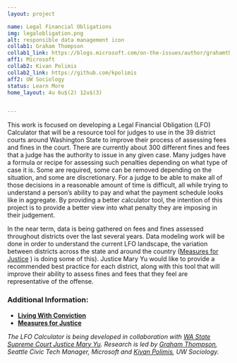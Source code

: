 ```yaml
---
layout: project

name: Legal Financial Obligations
img: legalobligation.png
alt: responsible data management icon
collab1: Graham Thompson
collab1_link: https://blogs.microsoft.com/on-the-issues/author/grahamthompson/#sm.0000fdrwqfwb5dbvxn71n89fvgy8f
aff1: Microsoft
collab2: Kivan Polimis
collab2_link: https://github.com/kpolimis
aff2: UW Sociology
status: Learn More
home_layout: 4u 6u$(2) 12u$(3)


---
```


This work is focused on developing a Legal Financial Obligation (LFO) Calculator that will be a resource tool for judges to use in the 39 district courts around Washington State to improve their process of assessing fees and fines in the court. There are currently about 300 different fines and fees that a judge has the authority to issue in any given case. Many judges have a formula or recipe for assessing such penalties depending on what type of case it is. Some are required, some can be removed depending on the situation, and some are discretionary. For a judge to be able to make all of those decisions in a reasonable amount of time is difficult, all while trying to understand a person’s ability to pay and what the payment schedule looks like in aggregate. By providing a better calculator tool, the intention of this project is to provide a better view into what penalty they are imposing in their judgement.

In the near term, data is being gathered on fees and fines assessed throughout districts over the last several years. Data modeling work will be done in order to understand the current LFO landscape, the variation between districts across the state and around the country ([Measures for Justice](https://measuresforjustice.org/) ) is doing some of this). Justice Mary Yu would like to provide a recommended best practice for each district, along with this tool that will improve their ability to assess fines and fees that they feel are representative of the offense. 



### Additional Information:

* **[Living With Conviction](https://www.livingwithconviction.org/)**
* **[Measures for Justice](https://measuresforjustice.org/)**

_The LFO Calculator is being developed in collaboration with [WA State Supreme Court Justice Mary Yu](http://justicemaryyu.com/).  Research is led by [Graham Thompson](https://blogs.microsoft.com/on-the-issues/author/grahamthompson/#sm.0000fdrwqfwb5dbvxn71n89fvgy8f), Seattle Civic Tech Manager, Microsoft and [Kivan Polimis](https://github.com/kpolimis), UW Sociology._